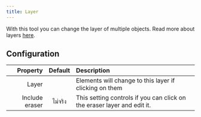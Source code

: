```yaml
---
title: Layer
---
```


With this tool you can change the layer of multiple objects. Read more about layers [here](../layers.md).

## Configuration

|       Property | Default | Description                                                             |
| --------------:|:-------:|:----------------------------------------------------------------------- |
|          Layer |         | Elements will change to this layer if clicking on them                  |
| Include eraser | ไม่จริง | This setting controls if you can click on the eraser layer and edit it. |
